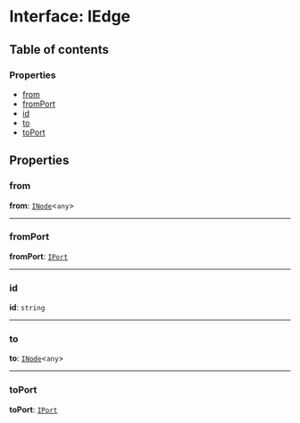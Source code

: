 # Interface: IEdge

## Table of contents

### Properties

* [from](/auto-docs/interface/interfaces/IEdge.md#from)
* [fromPort](/auto-docs/interface/interfaces/IEdge.md#fromport)
* [id](/auto-docs/interface/interfaces/IEdge.md#id)
* [to](/auto-docs/interface/interfaces/IEdge.md#to)
* [toPort](/auto-docs/interface/interfaces/IEdge.md#toport)

## Properties

### from

**from**: [`INode`](/auto-docs/interface/interfaces/INode.md)<`any`>

***

### fromPort

**fromPort**: [`IPort`](/auto-docs/interface/interfaces/IPort.md)

***

### id

**id**: `string`

***

### to

**to**: [`INode`](/auto-docs/interface/interfaces/INode.md)<`any`>

***

### toPort

**toPort**: [`IPort`](/auto-docs/interface/interfaces/IPort.md)
